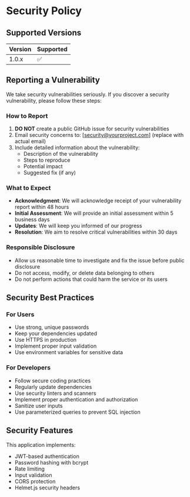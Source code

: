 # Security Policy

## Supported Versions

| Version | Supported          |
| ------- | ------------------ |
| 1.0.x   | :white_check_mark: |

## Reporting a Vulnerability

We take security vulnerabilities seriously. If you discover a security vulnerability, please follow these steps:

### How to Report

1. **DO NOT** create a public GitHub issue for security vulnerabilities
2. Email security concerns to: [security@yourproject.com] (replace with actual email)
3. Include detailed information about the vulnerability:
   - Description of the vulnerability
   - Steps to reproduce
   - Potential impact
   - Suggested fix (if any)

### What to Expect

- **Acknowledgment**: We will acknowledge receipt of your vulnerability report within 48 hours
- **Initial Assessment**: We will provide an initial assessment within 5 business days
- **Updates**: We will keep you informed of our progress
- **Resolution**: We aim to resolve critical vulnerabilities within 30 days

### Responsible Disclosure

- Allow us reasonable time to investigate and fix the issue before public disclosure
- Do not access, modify, or delete data belonging to others
- Do not perform actions that could harm the service or its users

## Security Best Practices

### For Users
- Use strong, unique passwords
- Keep your dependencies updated
- Use HTTPS in production
- Implement proper input validation
- Use environment variables for sensitive data

### For Developers
- Follow secure coding practices
- Regularly update dependencies
- Use security linters and scanners
- Implement proper authentication and authorization
- Sanitize user inputs
- Use parameterized queries to prevent SQL injection

## Security Features

This application implements:
- JWT-based authentication
- Password hashing with bcrypt
- Rate limiting
- Input validation
- CORS protection
- Helmet.js security headers